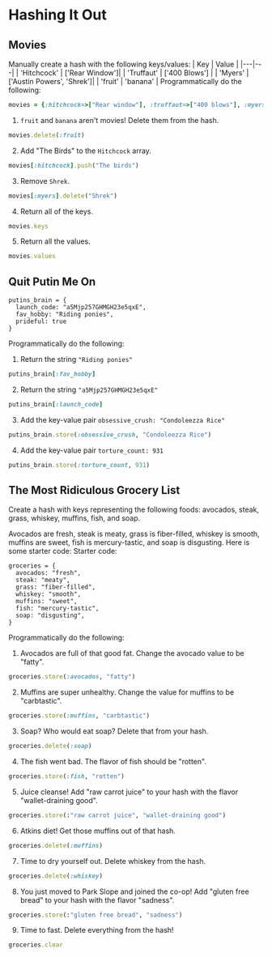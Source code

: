 # Hashing It Out
## Movies
Manually create a hash with the following keys/values:
| Key | Value |
|---|---|
| 'Hitchcock' | ['Rear Window']|
| 'Truffaut' | ['400 Blows'] |
| 'Myers'  | ['Austin Powers', 'Shrek']|
| 'fruit' | 'banana' |
Programmatically do the following:
```ruby 
movies = {:hitchcock=>["Rear window"], :truffaut=>["400 blows"], :myers=>["Austin Powers", "Shrek"], :fruit=>"Banana"}
```
1. `fruit` and `banana` aren't movies! Delete them from the hash.
```ruby
movies.delete(:fruit)
```
2. Add "The Birds" to the `Hitchcock` array.
```ruby
movies[:hitchcock].push("The birds")
```
3. Remove `Shrek`.
```ruby
movies[:myers].delete("Shrek")
```
4. Return all of the keys.
```ruby
movies.keys    
```
5. Return all the values.
```ruby
movies.values
```
## Quit Putin Me On
```
putins_brain = {
  launch_code: "a5Mjp257GHMGH23e5qxE",
  fav_hobby: "Riding ponies",
  prideful: true
}
```
Programmatically do the following:
1. Return the string `"Riding ponies"`
```ruby
putins_brain[:fav_hobby]
```
2. Return the string `"a5Mjp257GHMGH23e5qxE"`
```ruby
putins_brain[:launch_code]
```
3. Add the key-value pair `obsessive_crush: "Condoleezza Rice"`
```ruby
putins_brain.store(:obsessive_crush, "Condoleezza Rice")
```
4. Add the key-value pair `torture_count: 931`
```ruby
putins_brain.store(:torture_count, 931)
```
## The Most Ridiculous Grocery List
Create a hash with keys representing the following foods: avocados, steak, grass, whiskey, muffins, fish, and soap.


Avocados are fresh, steak is meaty, grass is fiber-filled, whiskey is smooth, muffins are sweet, fish is mercury-tastic, and soap is disgusting. Here is some starter code:
Starter code:
```
groceries = {
  avocados: "fresh",
  steak: "meaty",
  grass: "fiber-filled",
  whiskey: "smooth",
  muffins: "sweet",
  fish: "mercury-tastic",
  soap: "disgusting",
}
```
Programmatically do the following:
1. Avocados are full of that good fat. Change the avocado value to be "fatty".
```ruby
groceries.store(:avocados, "fatty")
```
2. Muffins are super unhealthy. Change the value for muffins to be "carbtastic".
```ruby
groceries.store(:muffins, "carbtastic")
```
3. Soap? Who would eat soap? Delete that from your hash.
```ruby
groceries.delete(:soap)
```
4. The fish went bad. The flavor of fish should be "rotten".
```ruby
groceries.store(:fish, "rotten")
```
5. Juice cleanse! Add "raw carrot juice" to your hash with the flavor "wallet-draining good".
```ruby
groceries.store(:"raw carrot juice", "wallet-draining good")
```
6. Atkins diet! Get those muffins out of that hash.
```ruby
groceries.delete(:muffins)
```
7. Time to dry yourself out. Delete whiskey from the hash.
```ruby
groceries.delete(:whiskey)
```
8. You just moved to Park Slope and joined the co-op! Add "gluten free bread" to your hash with the flavor "sadness".
```ruby
groceries.store(:"gluten free bread", "sadness")
```
9. Time to fast. Delete everything from the hash!
```ruby
groceries.clear
```